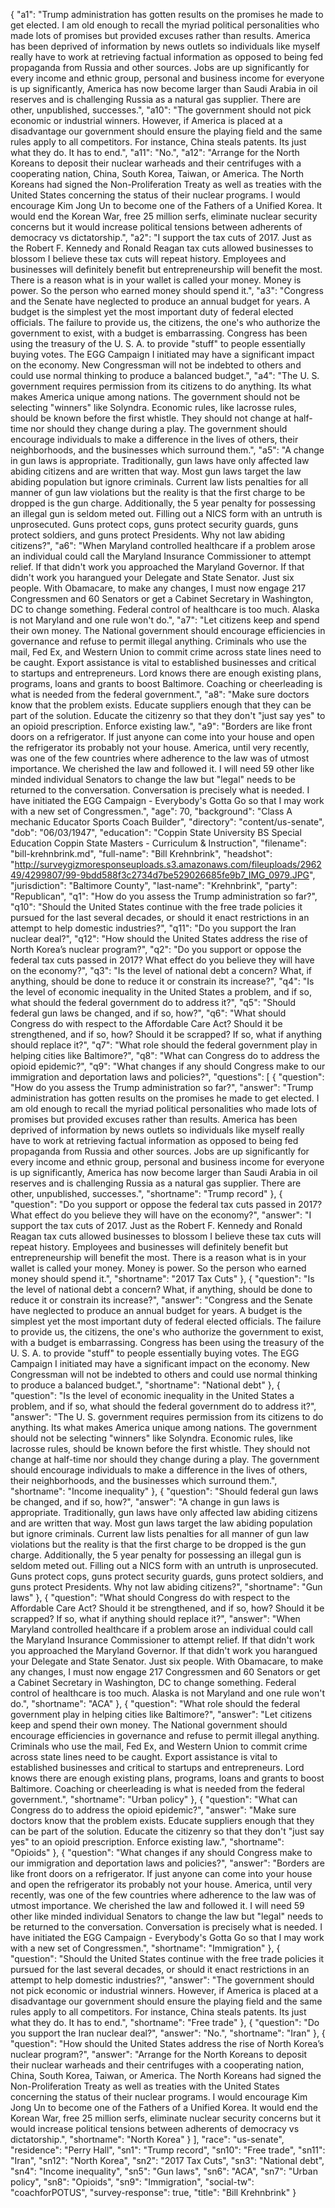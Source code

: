 {
  "a1": "Trump administration has gotten results on the promises he made to get elected. I am old enough to recall the myriad political personalities who made lots of promises but provided excuses rather than results. America has been deprived of information by news outlets so individuals like myself really have to work at retrieving factual information as opposed to being fed propaganda from Russia and other sources. Jobs are up significantly for every income and ethnic group, personal and business income for everyone is up significantly, America has now become larger than Saudi Arabia in oil reserves and is challenging Russia as a natural gas supplier. There are other, unpublished, successes.",
  "a10": "The government should not pick economic or industrial winners. However, if America is placed at a disadvantage our government should ensure the playing field and the same rules apply to all competitors. For instance, China steals patents. Its just what they do. It has to end.",
  "a11": "No.",
  "a12": "Arrange for the North Koreans to deposit their nuclear warheads and their centrifuges with a cooperating nation, China, South Korea, Taiwan, or America. The North Koreans had signed the Non-Proliferation Treaty as well as treaties with the United States concerning the status of their nuclear programs. I would encourage Kim Jong Un to become one of the Fathers of a Unified Korea. It would end the Korean War, free 25 million serfs, eliminate nuclear security concerns but it would increase political tensions between adherents of democracy vs dictatorship.",
  "a2": "I support the tax cuts of 2017. Just as the Robert F. Kennedy and Ronald Reagan tax cuts allowed businesses to blossom I believe these tax cuts will repeat history. Employees and businesses will definitely benefit but entrepreneurship will benefit the most. There is a reason what is in your wallet is called your money. Money is power. So the person who earned money should spend it.",
  "a3": "Congress and the Senate have neglected to produce an annual budget for years. A budget is the simplest yet the most important duty of federal elected officials. The failure to provide us, the citizens, the one's who authorize the government to exist, with a budget is embarrassing. Congress has been using the treasury of the U. S. A. to provide \"stuff\" to people essentially buying votes. The EGG Campaign I initiated may have a significant impact on the economy. New Congressman will not be indebted to others and could use normal thinking to produce a balanced budget.",
  "a4": "The U. S. government requires permission from its citizens to do anything. Its what makes America unique among nations. The government should not be selecting \"winners\" like Solyndra. Economic rules, like lacrosse rules, should be known before the first whistle. They should not change at half-time nor should they change during a play. The government should encourage individuals to make a difference in the lives of others, their neighborhoods, and the businesses which surround them.",
  "a5": "A change in gun laws is appropriate. Traditionally, gun laws have only affected law abiding citizens and are written that way. Most gun laws target the law abiding population but ignore criminals. Current law lists penalties for all manner of gun law violations but the reality is that the first charge to be dropped is the gun charge. Additionally, the 5 year penalty for possessing an illegal gun is seldom meted out. Filling out a NICS form with an untruth is unprosecuted. Guns protect cops, guns protect security guards, guns protect soldiers, and guns protect Presidents. Why not law abiding citizens?",
  "a6": "When Maryland controlled healthcare if a problem arose an individual could call the Maryland Insurance Commissioner to attempt relief. If that didn't work you approached the Maryland Governor. If that didn't work you harangued your Delegate and State Senator. Just six people. With Obamacare, to make any changes, I must now engage 217 Congressmen and 60 Senators or get a Cabinet Secretary in Washington, DC to change something. Federal control of healthcare is too much. Alaska is not Maryland and one rule won't do.",
  "a7": "Let citizens keep and spend their own money. The National government should encourage efficiencies in governance and refuse to permit illegal anything. Criminals who use the mail, Fed Ex, and Western Union to commit crime across state lines need to be caught. Export assistance is vital to established businesses and critical to startups and entrepreneurs. Lord knows there are enough existing plans, programs, loans and grants to boost Baltimore. Coaching or cheerleading is what is needed from the federal government.",
  "a8": "Make sure doctors know that the problem exists. Educate suppliers enough that they can be part of the solution. Educate the citizenry so that they don't \"just say yes\" to an opioid prescription. Enforce existing law.",
  "a9": "Borders are like front doors on a refrigerator. If just anyone can come into your house and open the refrigerator its probably not your house. America, until very recently, was one of the few countries where adherence to the law was of utmost importance. We cherished the law and followed it. I will need 59 other like minded individual Senators to change the law but \"legal\" needs to be returned to the conversation. Conversation is precisely what is needed. I have initiated the EGG Campaign - Everybody's Gotta Go so that I may work with a new set of Congressmen.",
  "age": 70,
  "background": "Class A mechanic Educator Sports Coach Builder",
  "directory": "content/us-senate",
  "dob": "06/03/1947",
  "education": "Coppin State University BS Special Education Coppin State Masters - Curriculum & Instruction",
  "filename": "bill-krehnbrink.md",
  "full-name": "Bill Krehnbrink",
  "headshot": "http://surveygizmoresponseuploads.s3.amazonaws.com/fileuploads/296249/4299807/99-9bdd588f3c2734d7be529026685fe9b7_IMG_0979.JPG",
  "jurisdiction": "Baltimore County",
  "last-name": "Krehnbrink",
  "party": "Republican",
  "q1": "How do you assess the Trump administration so far?",
  "q10": "Should the United States continue with the free trade policies it pursued for the last several decades, or should it enact restrictions in an attempt to help domestic industries?",
  "q11": "Do you support the Iran nuclear deal?",
  "q12": "How should the United States address the rise of North Korea’s nuclear program?",
  "q2": "Do you support or oppose the federal tax cuts passed in 2017? What effect do you believe they will have on the economy?",
  "q3": "Is the level of national debt a concern? What, if anything, should be done to reduce it or constrain its increase?",
  "q4": "Is the level of economic inequality in the United States a problem, and if so, what should the federal government do to address it?",
  "q5": "Should federal gun laws be changed, and if so, how?",
  "q6": "What should Congress do with respect to the Affordable Care Act? Should it be strengthened, and if so, how? Should it be scrapped? If so, what if anything should replace it?",
  "q7": "What role should the federal government play in helping cities like Baltimore?",
  "q8": "What can Congress do to address the opioid epidemic?",
  "q9": "What changes if any should Congress make to our immigration and deportation laws and policies?",
  "questions": [
    {
      "question": "How do you assess the Trump administration so far?",
      "answer": "Trump administration has gotten results on the promises he made to get elected. I am old enough to recall the myriad political personalities who made lots of promises but provided excuses rather than results. America has been deprived of information by news outlets so individuals like myself really have to work at retrieving factual information as opposed to being fed propaganda from Russia and other sources. Jobs are up significantly for every income and ethnic group, personal and business income for everyone is up significantly, America has now become larger than Saudi Arabia in oil reserves and is challenging Russia as a natural gas supplier. There are other, unpublished, successes.",
      "shortname": "Trump record"
    },
    {
      "question": "Do you support or oppose the federal tax cuts passed in 2017? What effect do you believe they will have on the economy?",
      "answer": "I support the tax cuts of 2017. Just as the Robert F. Kennedy and Ronald Reagan tax cuts allowed businesses to blossom I believe these tax cuts will repeat history. Employees and businesses will definitely benefit but entrepreneurship will benefit the most. There is a reason what is in your wallet is called your money. Money is power. So the person who earned money should spend it.",
      "shortname": "2017 Tax Cuts"
    },
    {
      "question": "Is the level of national debt a concern? What, if anything, should be done to reduce it or constrain its increase?",
      "answer": "Congress and the Senate have neglected to produce an annual budget for years. A budget is the simplest yet the most important duty of federal elected officials. The failure to provide us, the citizens, the one's who authorize the government to exist, with a budget is embarrassing. Congress has been using the treasury of the U. S. A. to provide \"stuff\" to people essentially buying votes. The EGG Campaign I initiated may have a significant impact on the economy. New Congressman will not be indebted to others and could use normal thinking to produce a balanced budget.",
      "shortname": "National debt"
    },
    {
      "question": "Is the level of economic inequality in the United States a problem, and if so, what should the federal government do to address it?",
      "answer": "The U. S. government requires permission from its citizens to do anything. Its what makes America unique among nations. The government should not be selecting \"winners\" like Solyndra. Economic rules, like lacrosse rules, should be known before the first whistle. They should not change at half-time nor should they change during a play. The government should encourage individuals to make a difference in the lives of others, their neighborhoods, and the businesses which surround them.",
      "shortname": "Income inequality"
    },
    {
      "question": "Should federal gun laws be changed, and if so, how?",
      "answer": "A change in gun laws is appropriate. Traditionally, gun laws have only affected law abiding citizens and are written that way. Most gun laws target the law abiding population but ignore criminals. Current law lists penalties for all manner of gun law violations but the reality is that the first charge to be dropped is the gun charge. Additionally, the 5 year penalty for possessing an illegal gun is seldom meted out. Filling out a NICS form with an untruth is unprosecuted. Guns protect cops, guns protect security guards, guns protect soldiers, and guns protect Presidents. Why not law abiding citizens?",
      "shortname": "Gun laws"
    },
    {
      "question": "What should Congress do with respect to the Affordable Care Act? Should it be strengthened, and if so, how? Should it be scrapped? If so, what if anything should replace it?",
      "answer": "When Maryland controlled healthcare if a problem arose an individual could call the Maryland Insurance Commissioner to attempt relief. If that didn't work you approached the Maryland Governor. If that didn't work you harangued your Delegate and State Senator. Just six people. With Obamacare, to make any changes, I must now engage 217 Congressmen and 60 Senators or get a Cabinet Secretary in Washington, DC to change something. Federal control of healthcare is too much. Alaska is not Maryland and one rule won't do.",
      "shortname": "ACA"
    },
    {
      "question": "What role should the federal government play in helping cities like Baltimore?",
      "answer": "Let citizens keep and spend their own money. The National government should encourage efficiencies in governance and refuse to permit illegal anything. Criminals who use the mail, Fed Ex, and Western Union to commit crime across state lines need to be caught. Export assistance is vital to established businesses and critical to startups and entrepreneurs. Lord knows there are enough existing plans, programs, loans and grants to boost Baltimore. Coaching or cheerleading is what is needed from the federal government.",
      "shortname": "Urban policy"
    },
    {
      "question": "What can Congress do to address the opioid epidemic?",
      "answer": "Make sure doctors know that the problem exists. Educate suppliers enough that they can be part of the solution. Educate the citizenry so that they don't \"just say yes\" to an opioid prescription. Enforce existing law.",
      "shortname": "Opioids"
    },
    {
      "question": "What changes if any should Congress make to our immigration and deportation laws and policies?",
      "answer": "Borders are like front doors on a refrigerator. If just anyone can come into your house and open the refrigerator its probably not your house. America, until very recently, was one of the few countries where adherence to the law was of utmost importance. We cherished the law and followed it. I will need 59 other like minded individual Senators to change the law but \"legal\" needs to be returned to the conversation. Conversation is precisely what is needed. I have initiated the EGG Campaign - Everybody's Gotta Go so that I may work with a new set of Congressmen.",
      "shortname": "Immigration"
    },
    {
      "question": "Should the United States continue with the free trade policies it pursued for the last several decades, or should it enact restrictions in an attempt to help domestic industries?",
      "answer": "The government should not pick economic or industrial winners. However, if America is placed at a disadvantage our government should ensure the playing field and the same rules apply to all competitors. For instance, China steals patents. Its just what they do. It has to end.",
      "shortname": "Free trade"
    },
    {
      "question": "Do you support the Iran nuclear deal?",
      "answer": "No.",
      "shortname": "Iran"
    },
    {
      "question": "How should the United States address the rise of North Korea’s nuclear program?",
      "answer": "Arrange for the North Koreans to deposit their nuclear warheads and their centrifuges with a cooperating nation, China, South Korea, Taiwan, or America. The North Koreans had signed the Non-Proliferation Treaty as well as treaties with the United States concerning the status of their nuclear programs. I would encourage Kim Jong Un to become one of the Fathers of a Unified Korea. It would end the Korean War, free 25 million serfs, eliminate nuclear security concerns but it would increase political tensions between adherents of democracy vs dictatorship.",
      "shortname": "North Korea"
    }
  ],
  "race": "us-senate",
  "residence": "Perry Hall",
  "sn1": "Trump record",
  "sn10": "Free trade",
  "sn11": "Iran",
  "sn12": "North Korea",
  "sn2": "2017 Tax Cuts",
  "sn3": "National debt",
  "sn4": "Income inequality",
  "sn5": "Gun laws",
  "sn6": "ACA",
  "sn7": "Urban policy",
  "sn8": "Opioids",
  "sn9": "Immigration",
  "social-tw": "coachforPOTUS",
  "survey-response": true,
  "title": "Bill Krehnbrink"
}
